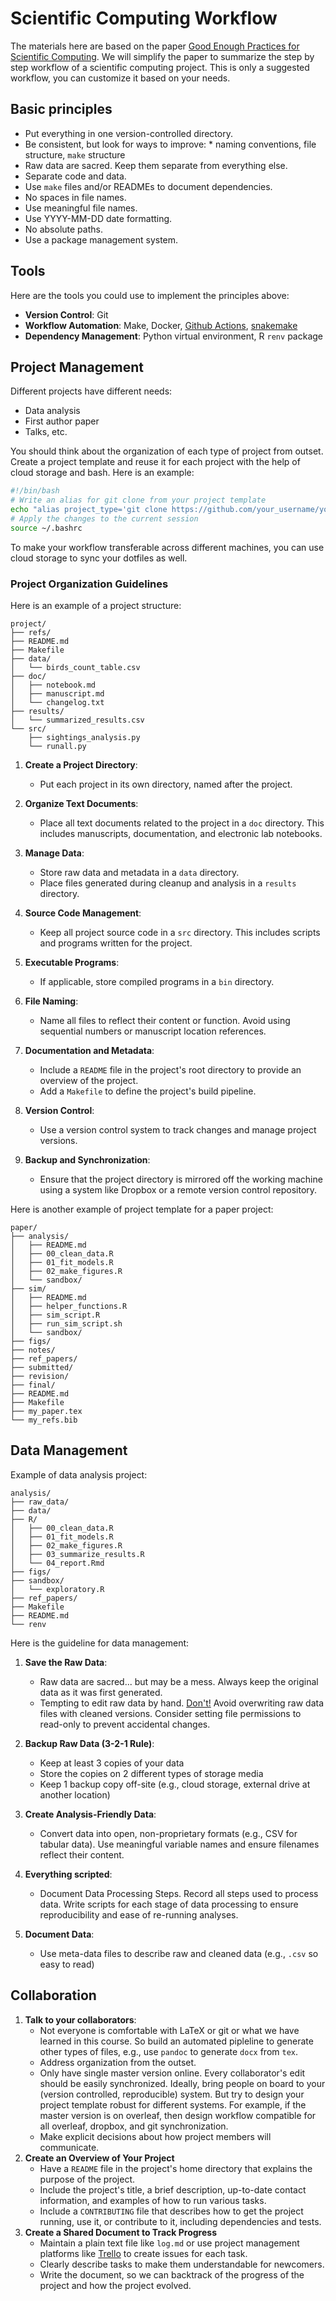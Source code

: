 # Scientific Computing Workflow

The materials here are based on the paper [Good Enough Practices for Scientific Computing](https://swcarpentry.github.io/good-enough-practices-in-scientific-computing/).
We will simplify the paper to summarize the step by step workflow of a scientific computing project. This is only a suggested workflow, you can customize it based on your needs.

## Basic principles

* Put everything in one version-controlled directory.
* Be consistent, but look for ways to improve:
      * naming conventions, file structure, `make` structure
* Raw data are sacred. Keep them separate from everything else. 
* Separate code and data.
* Use `make` files and/or READMEs to document dependencies.
* No spaces in file names. 
* Use meaningful file names.
* Use YYYY-MM-DD date formatting.
* No absolute paths.
* Use a package management system.

## Tools 

Here are the tools you could use to implement the principles above:

- **Version Control**: Git 
- **Workflow Automation**: Make, Docker, [Github Actions](https://docs.github.com/en/actions), [snakemake](https://snakemake.readthedocs.io/en/stable/)
- **Dependency Management**: Python virtual environment, R `renv` package


## Project Management

Different projects have different needs:
- Data analysis
- First author paper
- Talks, etc.

You should think about the organization of each type of project from outset. Create a project template and reuse it for each project with the help of cloud storage and bash. Here is an example:
```bash
#!/bin/bash
# Write an alias for git clone from your project template
echo "alias project_type='git clone https://github.com/your_username/your_project_template.git'" >> ~/.bashrc && 
# Apply the changes to the current session
source ~/.bashrc 
```
To make your workflow transferable across different machines, you can use cloud storage to sync your dotfiles as well.

### Project Organization Guidelines

Here is an example of a project structure:
```
project/
├── refs/
├── README.md
├── Makefile
├── data/
│   └── birds_count_table.csv
├── doc/
│   ├── notebook.md
│   ├── manuscript.md
│   └── changelog.txt
├── results/
│   └── summarized_results.csv
└── src/
    ├── sightings_analysis.py
    └── runall.py
```

1. **Create a Project Directory**:
      - Put each project in its own directory, named after the project.

2. **Organize Text Documents**:
      - Place all text documents related to the project in a `doc` directory. This includes manuscripts, documentation, and electronic lab notebooks.

3. **Manage Data**:
      - Store raw data and metadata in a `data` directory.
      - Place files generated during cleanup and analysis in a `results` directory.

4. **Source Code Management**:
      - Keep all project source code in a `src` directory. This includes scripts and programs written for the project.

5. **Executable Programs**:
      - If applicable, store compiled programs in a `bin` directory.

6. **File Naming**:
      - Name all files to reflect their content or function. Avoid using sequential numbers or manuscript location references.

7. **Documentation and Metadata**:
      - Include a `README` file in the project's root directory to provide an overview of the project.
      - Add a `Makefile` to define the project's build pipeline.

8. **Version Control**:
      - Use a version control system to track changes and manage project versions.

9. **Backup and Synchronization**:
      - Ensure that the project directory is mirrored off the working machine using a system like Dropbox or a remote version control repository.

Here is another example of project template for a paper project:

```
paper/
├── analysis/
│   ├── README.md
│   ├── 00_clean_data.R
│   ├── 01_fit_models.R
│   ├── 02_make_figures.R
│   └── sandbox/
├── sim/
│   ├── README.md
│   ├── helper_functions.R
│   ├── sim_script.R
│   ├── run_sim_script.sh
│   └── sandbox/
├── figs/
├── notes/
├── ref_papers/
├── submitted/
├── revision/
├── final/
├── README.md
├── Makefile
├── my_paper.tex
└── my_refs.bib
```

## Data Management

Example of data analysis project:
```
analysis/
├── raw_data/
├── data/
├── R/
│   ├── 00_clean_data.R
│   ├── 01_fit_models.R
│   ├── 02_make_figures.R
│   ├── 03_summarize_results.R
│   └── 04_report.Rmd
├── figs/
├── sandbox/
│   └── exploratory.R
├── ref_papers/
├── Makefile
├── README.md
└── renv
```
Here is the guideline for data management:

1. **Save the Raw Data**:
      - Raw data are sacred... but may be a mess. Always keep the original data as it was first generated. 
     - Tempting to edit raw data by hand. <u>Don't!</u> Avoid overwriting raw data files with cleaned versions. Consider setting file permissions to read-only to prevent accidental changes.

2. **Backup Raw Data (3-2-1 Rule)**:
      - Keep at least 3 copies of your data
     - Store the copies on 2 different types of storage media
     - Keep 1 backup copy off-site (e.g., cloud storage, external drive at another location)

3. **Create Analysis-Friendly Data**:
      - Convert data into open, non-proprietary formats (e.g., CSV for tabular data). Use meaningful variable names and ensure filenames reflect their content.

4. **Everything scripted**:
      - Document Data Processing Steps. Record all steps used to process data. Write scripts for each stage of data processing to ensure reproducibility and ease of re-running analyses.
5. **Document Data**:
      - Use meta-data files to describe raw and cleaned data (e.g., `.csv` so easy to read)

## Collaboration

1. **Talk to your collaborators**:
      - Not everyone is comfortable with LaTeX or git or what we have learned in this course. So build an automated pipleline to generate other types of files, e.g., use `pandoc` to generate `docx` from `tex`.
      - Address organization from the outset.
      - Only have single master version online. Every collaborator's edit should be easily synchronized. Ideally, bring people on board to your (version controlled, reproducible) system. But try to design your project template robust for different systems. For example, if the master version is on overleaf, then design workflow compatible for all overleaf, dropbox, and git synchronization.
      - Make explicit decisions about how project members will communicate.
2. **Create an Overview of Your Project**
      - Have a `README` file in the project's home directory that explains the purpose of the project.
      - Include the project's title, a brief description, up-to-date contact information, and examples of how to run various tasks.
      - Include a `CONTRIBUTING` file that describes how to get the project running, use it, or contribute to it, including dependencies and tests.
3. **Create a Shared Document to Track Progress**
      - Maintain a plain text file like `log.md` or use project management platforms like [Trello](https://trello.com/) to create issues for each task.
      - Clearly describe tasks to make them understandable for newcomers.
      - Write the document, so we can backtrack of the progress of the project and how the project evolved.

